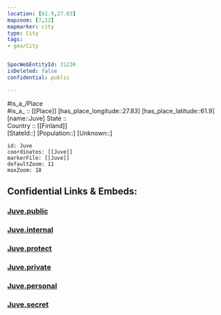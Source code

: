 ```yaml
---
location: [61.9,27.83] 
mapzoom: [7,12] 
mapmarker: city 
type: City
tags:
- geo/City


SpocWebEntityId: 31230
isDeleted: false
confidential: public

---
```

#is_a_/Place  
#is_a_ :: [[Place]] 
[has_place_longitude::27.83] 
[has_place_latitude::61.9] 
[name::Juve] 
State ::  
Country :: [[Finland]]  
[StateId::] 
[Population::] 
[Unknown::] 


```leaflet
id: Juve
coordinates: [[Juve]] 
markerFile: [[Juve]] 
defaultZoom: 11 
maxZoom: 18
```


## Confidential Links & Embeds: 

### [Juve.public](/_public/\Earth\Continent\Europe\Europe~North\Finland\Provinces~Finland\Eastern_Finland\counties~Eastern_Finland\Savonia~South\CityJuve.public.md) 

### [Juve.internal](/_internal/\Earth\Continent\Europe\Europe~North\Finland\Provinces~Finland\Eastern_Finland\counties~Eastern_Finland\Savonia~South\CityJuve.internal.md) 

### [Juve.protect](/_protect/\Earth\Continent\Europe\Europe~North\Finland\Provinces~Finland\Eastern_Finland\counties~Eastern_Finland\Savonia~South\CityJuve.protect.md) 

### [Juve.private](/_private/\Earth\Continent\Europe\Europe~North\Finland\Provinces~Finland\Eastern_Finland\counties~Eastern_Finland\Savonia~South\CityJuve.private.md) 

### [Juve.personal](/_personal/\Earth\Continent\Europe\Europe~North\Finland\Provinces~Finland\Eastern_Finland\counties~Eastern_Finland\Savonia~South\CityJuve.personal.md) 

### [Juve.secret](/_secret/\Earth\Continent\Europe\Europe~North\Finland\Provinces~Finland\Eastern_Finland\counties~Eastern_Finland\Savonia~South\CityJuve.secret.md)

